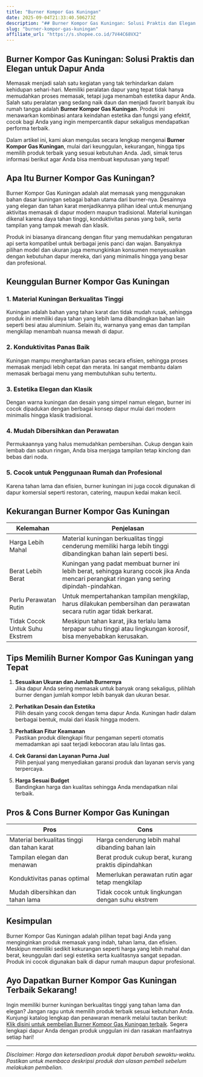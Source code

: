 ```yaml
---
title: "Burner Kompor Gas Kuningan"
date: 2025-09-04T21:33:40.506273Z
description: "## Burner Kompor Gas Kuningan: Solusi Praktis dan Elegan untuk Dapur Anda..."
slug: "burner-kompor-gas-kuningan"
affiliate_url: "https://s.shopee.co.id/7V44C68VX2"
---
```

## Burner Kompor Gas Kuningan: Solusi Praktis dan Elegan untuk Dapur Anda

Memasak menjadi salah satu kegiatan yang tak terhindarkan dalam kehidupan sehari-hari. Memiliki peralatan dapur yang tepat tidak hanya memudahkan proses memasak, tetapi juga menambah estetika dapur Anda. Salah satu peralatan yang sedang naik daun dan menjadi favorit banyak ibu rumah tangga adalah **Burner Kompor Gas Kuningan**. Produk ini menawarkan kombinasi antara keindahan estetika dan fungsi yang efektif, cocok bagi Anda yang ingin mempercantik dapur sekaligus mendapatkan performa terbaik.

Dalam artikel ini, kami akan mengulas secara lengkap mengenai **Burner Kompor Gas Kuningan**, mulai dari keunggulan, kekurangan, hingga tips memilih produk terbaik yang sesuai kebutuhan Anda. Jadi, simak terus informasi berikut agar Anda bisa membuat keputusan yang tepat!

## Apa Itu Burner Kompor Gas Kuningan?

Burner Kompor Gas Kuningan adalah alat memasak yang menggunakan bahan dasar kuningan sebagai bahan utama dari burner-nya. Desainnya yang elegan dan tahan karat menjadikannya pilihan ideal untuk menunjang aktivitas memasak di dapur modern maupun tradisional. Material kuningan dikenal karena daya tahan tinggi, konduktivitas panas yang baik, serta tampilan yang tampak mewah dan klasik.

Produk ini biasanya dirancang dengan fitur yang memudahkan pengaturan api serta kompatibel untuk berbagai jenis panci dan wajan. Banyaknya pilihan model dan ukuran juga memungkinkan konsumen menyesuaikan dengan kebutuhan dapur mereka, dari yang minimalis hingga yang besar dan profesional.

## Keunggulan Burner Kompor Gas Kuningan

### 1. Material Kuningan Berkualitas Tinggi
Kuningan adalah bahan yang tahan karat dan tidak mudah rusak, sehingga produk ini memiliki daya tahan yang lebih lama dibandingkan bahan lain seperti besi atau aluminium. Selain itu, warnanya yang emas dan tampilan mengkilap menambah nuansa mewah di dapur.

### 2. Konduktivitas Panas Baik
Kuningan mampu menghantarkan panas secara efisien, sehingga proses memasak menjadi lebih cepat dan merata. Ini sangat membantu dalam memasak berbagai menu yang membutuhkan suhu tertentu.

### 3. Estetika Elegan dan Klasik
Dengan warna kuningan dan desain yang simpel namun elegan, burner ini cocok dipadukan dengan berbagai konsep dapur mulai dari modern minimalis hingga klasik tradisional.

### 4. Mudah Dibersihkan dan Perawatan
Permukaannya yang halus memudahkan pembersihan. Cukup dengan kain lembab dan sabun ringan, Anda bisa menjaga tampilan tetap kinclong dan bebas dari noda.

### 5. Cocok untuk Penggunaan Rumah dan Profesional
Karena tahan lama dan efisien, burner kuningan ini juga cocok digunakan di dapur komersial seperti restoran, catering, maupun kedai makan kecil.

## Kekurangan Burner Kompor Gas Kuningan

| Kelemahan | Penjelasan |
| -------- | ---------- |
| Harga Lebih Mahal | Material kuningan berkualitas tinggi cenderung memiliki harga lebih tinggi dibandingkan bahan lain seperti besi. |
| Berat Lebih Berat | Kuningan yang padat membuat burner ini lebih berat, sehingga kurang cocok jika Anda mencari perangkat ringan yang sering dipindah-pindahkan. |
| Perlu Perawatan Rutin | Untuk mempertahankan tampilan mengkilap, harus dilakukan pembersihan dan perawatan secara rutin agar tidak berkarat. |
| Tidak Cocok Untuk Suhu Ekstrem | Meskipun tahan karat, jika terlalu lama terpapar suhu tinggi atau lingkungan korosif, bisa menyebabkan kerusakan. |

## Tips Memilih Burner Kompor Gas Kuningan yang Tepat

1. **Sesuaikan Ukuran dan Jumlah Burnernya**  
Jika dapur Anda sering memasak untuk banyak orang sekaligus, pilihlah burner dengan jumlah kompor lebih banyak dan ukuran besar.

2. **Perhatikan Desain dan Estetika**  
Pilih desain yang cocok dengan tema dapur Anda. Kuningan hadir dalam berbagai bentuk, mulai dari klasik hingga modern.

3. **Perhatikan Fitur Keamanan**  
Pastikan produk dilengkapi fitur pengaman seperti otomatis memadamkan api saat terjadi kebocoran atau lalu lintas gas.

4. **Cek Garansi dan Layanan Purna Jual**  
Pilih penjual yang menyediakan garansi produk dan layanan servis yang terpercaya.

5. **Harga Sesuai Budget**  
Bandingkan harga dan kualitas sehingga Anda mendapatkan nilai terbaik.

## Pros & Cons Burner Kompor Gas Kuningan

| Pros | Cons |
| ----- | ----- |
| Material berkualitas tinggi dan tahan karat | Harga cenderung lebih mahal dibanding bahan lain |
| Tampilan elegan dan menawan | Berat produk cukup berat, kurang praktis dipindahkan |
| Konduktivitas panas optimal | Memerlukan perawatan rutin agar tetap mengkilap |
| Mudah dibersihkan dan tahan lama | Tidak cocok untuk lingkungan dengan suhu ekstrem |

## Kesimpulan

Burner Kompor Gas Kuningan adalah pilihan tepat bagi Anda yang menginginkan produk memasak yang indah, tahan lama, dan efisien. Meskipun memiliki sedikit kekurangan seperti harga yang lebih mahal dan berat, keunggulan dari segi estetika serta kualitasnya sangat sepadan. Produk ini cocok digunakan baik di dapur rumah maupun dapur profesional.

## Ayo Dapatkan Burner Kompor Gas Kuningan Terbaik Sekarang!

Ingin memiliki burner kuningan berkualitas tinggi yang tahan lama dan elegan? Jangan ragu untuk memilih produk terbaik sesuai kebutuhan Anda. Kunjungi katalog lengkap dan penawaran menarik melalui tautan berikut: [Klik disini untuk pembelian Burner Kompor Gas Kuningan terbaik](https://s.shopee.co.id/7V44C68VX2). Segera lengkapi dapur Anda dengan produk unggulan ini dan rasakan manfaatnya setiap hari!

---

*Disclaimer: Harga dan ketersediaan produk dapat berubah sewaktu-waktu. Pastikan untuk membaca deskripsi produk dan ulasan pembeli sebelum melakukan pembelian.*